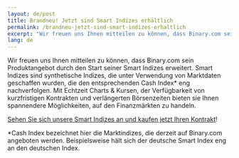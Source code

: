```yaml
---
layout: de/post
title: Brandneu! Jetzt sind Smart Indizes erhältlich
permalink: /brandneu-jetzt-sind-smart-indizes-erhaltlich
excerpt: "Wir freuen uns Ihnen mitteilen zu können, dass Binary.com sein Produktangebot durch den Start seiner Smart Indizes erweitert. Smart Indizes sind synthetische Indizes, die unter Verwendung von Marktdaten geschaffen..."
lang: de 
---
```


Wir freuen uns Ihnen mitteilen zu können, dass Binary.com sein Produktangebot durch den Start seiner Smart Indizes erweitert. Smart Indizes sind synthetische Indizes, die unter Verwendung von Marktdaten geschaffen wurden, die den entsprechenden Cash Index* eng nachverfolgen. Mit Echtzeit Charts & Kursen, der Verfügbarkeit von kurzfristigen Kontrakten und verlängerten Börsenzeiten bieten sie Ihnen spannendere Möglichkeiten, auf den Finanzmärkten zu handeln.

[Sehen Sie sich unsere Smart Indizes an und kaufen jetzt Ihren Kontrakt](https://www.binary.com/c/trade.cgi?market=indices&time=900s&form_name=risefall&expiry_type=duration&amount_type=payout&H=S0P&currency=USD&underlying_symbol=SYNFTSE&amount=100&date_start=now&type=CALL&l=EN&utm_source=blog&utm_medium=social&utm_campaign=whatsnew)!

*Cash Index bezeichnet hier die Marktindizes, die derzeit auf Binary.com angeboten werden. Beispielsweise hält sich der deutsche Smart Index eng an den deutschen Index.
